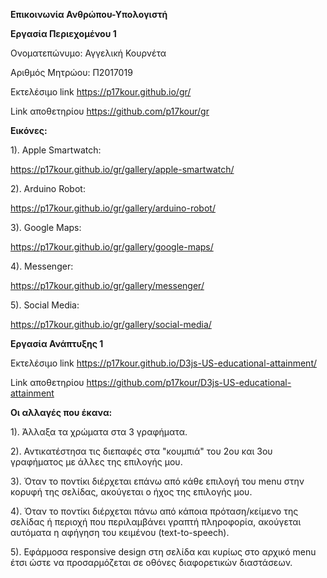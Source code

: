 **Επικοινωνία Ανθρώπου-Υπολογιστή**

 **Εργασία Περιεχομένου 1**
 
 Ονοματεπώνυμο: Αγγελική Κουρνέτα
 
 Αριθμός Μητρώου: Π2017019
 
 Εκτελέσιμο link https://p17kour.github.io/gr/
 
 Link αποθετηρίου https://github.com/p17kour/gr
 
 **Εικόνες:**
 
 1). Apple Smartwatch:
 
 https://p17kour.github.io/gr/gallery/apple-smartwatch/
 
 2). Arduino Robot:
 
 https://p17kour.github.io/gr/gallery/arduino-robot/
 
 3). Google Maps:
 
 https://p17kour.github.io/gr/gallery/google-maps/
 
 4). Messenger:
 
 https://p17kour.github.io/gr/gallery/messenger/
 
 5). Social Media:
 
 https://p17kour.github.io/gr/gallery/social-media/

**Εργασία Ανάπτυξης 1** 

Εκτελέσιμο link https://p17kour.github.io/D3js-US-educational-attainment/

Link αποθετηρίου https://github.com/p17kour/D3js-US-educational-attainment

**Οι αλλαγές που έκανα:**

1). Άλλαξα τα χρώματα στα 3 γραφήματα.

2). Αντικατέστησα τις διεπαφές στα "κουμπιά" του 2ου και 3ου γραφήματος με άλλες της επιλογής μου.

3). Όταν το ποντίκι διέρχεται επάνω από κάθε επιλογή του menu στην κορυφή της σελίδας, ακούγεται ο ήχος της επιλογής μου.

4). Όταν το ποντίκι διέρχεται πάνω από κάποια πρόταση/κείμενο της σελίδας ή περιοχή που περιλαμβάνει γραπτή πληροφορία, ακούγεται αυτόματα η αφήγηση του κειμένου (text-to-speech).

5). Εφάρμοσα responsive design στη σελίδα και κυρίως στο αρχικό menu έτσι ώστε να προσαρμόζεται σε οθόνες διαφορετικών διαστάσεων.
